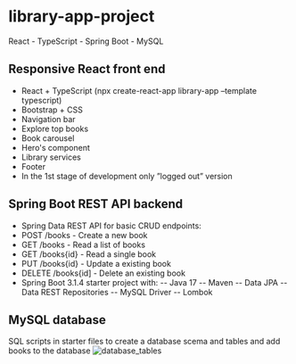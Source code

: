 # library-app-project

React - TypeScript - Spring Boot - MySQL

## Responsive React front end

- React + TypeScript (npx create-react-app library-app –template typescript)
- Bootstrap + CSS
- Navigation bar
- Explore top books
- Book carousel
- Hero's component
- Library services
- Footer
- In the 1st stage of development only ”logged out” version

## Spring Boot REST API backend

- Spring Data REST API for basic CRUD endpoints:
- POST /books - Create a new book
- GET /books - Read a list of books
- GET /books{id} - Read a single book
- PUT /books{id} - Update a existing book
- DELETE /books{id] - Delete an existing book
- Spring Boot 3.1.4 starter project with:
  -- Java 17
  -- Maven
  -- Data JPA
  -- Data REST Repositories
  -- MySQL Driver
  -- Lombok

## MySQL database

SQL scripts in starter files to create a database scema and tables and add books to the database
![database_tables](https://github.com/tauimonen/library-app-project/assets/64781021/747ba619-089b-43b7-9411-d4b7536c415f)
